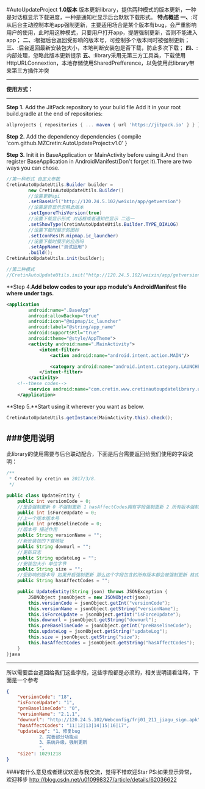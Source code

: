 #AutoUpdateProject
**1.0版本**
版本更新library，提供两种模式的版本更新，一种是对话框显示下载进度，一种是通知栏显示后台默默下载形式。
**特点概述**
**一、**:可从后台主动控制本地app强制更新，主要适用场合是某个版本有bug，会严重影响用户的使用，此时用这种模式，只要用户打开app，提醒强制更新，否则不能进入app；
**二、**:根据后台返回受影响的版本号，可控制多个版本同时被强制更新；
**三、**:后台返回最新安装包大小，本地判断安装包是否下载，防止多次下载；
**四、**:内部处理，忽略此版本更新提示
**五、**:library采用无第三方工具类，下载使用HttpURLConnextion，本地存储使用SharedPrefference，以免使用此library带来第三方插件冲突

-------------------

**使用方式：**

-------------------

**Step 1.** Add the JitPack repository to your build file Add it in your root build.gradle at the end of repositories: 
```gradle
allprojects { repositories { ... maven { url 'https://jitpack.io' } } }
```

**Step 2.** Add the dependency dependencies { compile 'com.github.MZCretin:AutoUpdateProject:v1.0' }

**Step 3.** Init it in BaseApplication or MainActivity before using it.And then register BaseApplication in AndroidManifest(Don't forget it).There are two ways you can chose.

```java
//第一种形式 自定义参数 
CretinAutoUpdateUtils.Builder builder = 
		new CretinAutoUpdateUtils.Builder() 
		//设置更新api 
		.setBaseUrl("http://120.24.5.102/weixin/app/getversion") 
		//设置是否显示忽略此版本 
		.setIgnoreThisVersion(true) 
		//设置下载显示形式 对话框或者通知栏显示 二选一 
		.setShowType(CretinAutoUpdateUtils.Builder.TYPE_DIALOG) 
		//设置下载时展示的图标 
		.setIconRes(R.mipmap.ic_launcher) 
		//设置下载时展示的应用吗 
		.setAppName("测试应用") 
		.build(); 
CretinAutoUpdateUtils.init(builder); 

//第二种模式 
//CretinAutoUpdateUtils.init("http://120.24.5.102/weixin/app/getversion");
```

**Step 4.**Add below codes to your app module's AndroidManifest file where under tags.**
```xml
<application
        android:name=".BaseApp"
        android:allowBackup="true"
        android:icon="@mipmap/ic_launcher"
        android:label="@string/app_name"
        android:supportsRtl="true"
        android:theme="@style/AppTheme">
        <activity android:name=".MainActivity">
            <intent-filter>
                <action android:name="android.intent.action.MAIN"/>

                <category android:name="android.intent.category.LAUNCHER"/>
            </intent-filter>
        </activity>
	<!--these codes-->
        <service android:name="com.cretin.www.cretinautoupdatelibrary.utils.DownloadService"/>
    </application>
```

**Step 5.**Start using it wherever you want as below. 

```java
CretinAutoUpdateUtils.getInstance(MainActivity.this).check();
```

###使用说明
-------------------
此library的使用需要与后台联动配合，下面是后台需要返回给我们使用的字段说明：

```java
/**
 * Created by cretin on 2017/3/8.
 */

public class UpdateEntity {
    public int versionCode = 0;
    //是否强制更新 0 不强制更新 1 hasAffectCodes拥有字段强制更新 2 所有版本强制更新
    public int isForceUpdate = 0;
    //上一个版本版本号
    public int preBaselineCode = 0;
    //版本号 描述作用
    public String versionName = "";
    //新安装包的下载地址
    public String downurl = "";
    //更新日志
    public String updateLog = "";
    //安装包大小 单位字节
    public String size = "";
    //受影响的版本号 如果开启强制更新 那么这个字段包含的所有版本都会被强制更新 格式 2|3|4
    public String hasAffectCodes = "";

    public UpdateEntity(String json) throws JSONException {
        JSONObject jsonObject = new JSONObject(json);
        this.versionCode = jsonObject.getInt("versionCode");
        this.versionName = jsonObject.getString("versionName");
        this.isForceUpdate = jsonObject.getInt("isForceUpdate");
        this.downurl = jsonObject.getString("downurl");
        this.preBaselineCode = jsonObject.getInt("preBaselineCode");
        this.updateLog = jsonObject.getString("updateLog");
        this.size = jsonObject.getString("size");
        this.hasAffectCodes = jsonObject.getString("hasAffectCodes");
    }
}java

```
-------------------
所以需要后台返回给我们这些字段，这些字段都是必须的，相关说明请看注释，下面是一个参考
```json
{
    "versionCode": "18", 
    "isForceUpdate": "1", 
    "preBaselineCode": "0", 
    "versionName": "2.1.1", 
    "downurl": "http://120.24.5.102/Webconfig/frj01_211_jiagu_sign.apk", 
    "hasAffectCodes": "11|12|13|14|15|16|17", 
    "updateLog": "1、修复bug
			2、完善部分功能点
			3、系统升级，强制更新
			", 
    "size": 10291218
}
```
####有什么意见或者建议欢迎与我交流，觉得不错欢迎Star
PS:如果显示异常，欢迎移步 http://blog.csdn.net/u010998327/article/details/62036622
